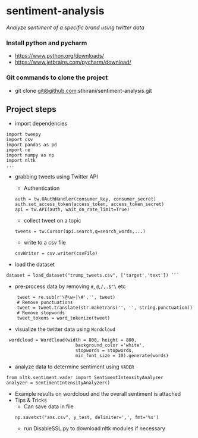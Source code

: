 # sentiment-analysis

_Analyze sentiment of a specific brand using twitter data_

### Install python and pycharm

- https://www.python.org/downloads/
- https://www.jetbrains.com/pycharm/download/


### Git commands to clone the project

- git clone git@github.com:sthirani/sentiment-analysis.git

## Project steps

- import dependencies

```
import tweepy
import csv
import pandas as pd
import re
import numpy as np
import nltk
...
```

- grabbing tweets using Twitter API

  - Authentication

  ```
  auth = tw.OAuthHandler(consumer_key, consumer_secret)
  auth.set_access_token(access_token, access_token_secret)
  api = tw.API(auth, wait_on_rate_limit=True)
  ```

  - collect tweet on a topic

  ```
  tweets = tw.Cursor(api.search,q=search_words,...)
  ```

  - write to a csv file

  ```
  csvWriter = csv.writer(csvFile)
  ```

- load the dataset

````
dataset = load_dataset("trump_tweets.csv", ['target','text']) ```
````

- pre-process data by removing `#`, `@`,`/,.$"\` etc

````
    tweet = re.sub(r'\@\w+|\#','', tweet)
    # Remove punctuations
    tweet = tweet.translate(str.maketrans('', '', string.punctuation))
    # Remove stopwords
    tweet_tokens = word_tokenize(tweet) 
````
- visualize the twitter data using `Wordcloud`
```
 wordcloud = WordCloud(width = 800, height = 800,
                          background_color ='white',
                          stopwords = stopwords,
                          min_font_size = 10).generate(words)

```
- analyze data to determine sentiment using `VADER`

````
from nltk.sentiment.vader import SentimentIntensityAnalyzer
analyzer = SentimentIntensityAnalyzer()
````

- Example results on wordcloud and the overall sentiment is attached
- Tips & Tricks
    - Can save data in file
    ````
  np.savetxt("ans.csv", y_test, delimiter=',', fmt='%s') 
    ````
    - run DisableSSL.py to download nltk modules if necessary